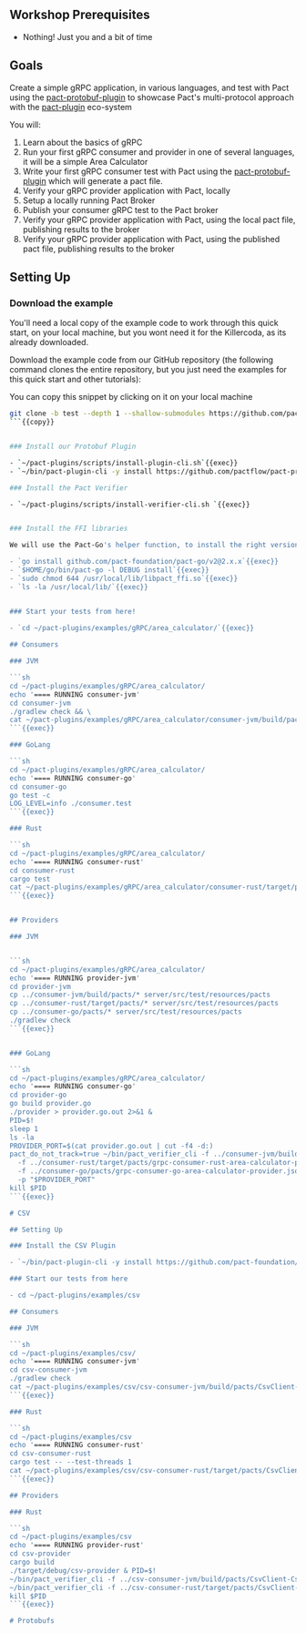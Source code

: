 ## Workshop Prerequisites

- Nothing! Just you and a bit of time

## Goals

Create a simple gRPC application, in various languages, and test with Pact using the [pact-protobuf-plugin](https://github.com/pactflow/pact-protobuf-plugin) to showcase Pact's multi-protocol approach with the [pact-plugin](https://github.com/pact-foundation/pact-plugins) eco-system

You will:

1. Learn about the basics of gRPC
1. Run your first gRPC consumer and provider in one of several languages, it will be a simple Area Calculator
1. Write your first gRPC consumer test with Pact using the [pact-protobuf-plugin](https://github.com/pactflow/pact-protobuf-plugin) which will generate a pact file.
1. Verify your gRPC provider application with Pact, locally
1. Setup a locally running Pact Broker
1. Publish your consumer gRPC test to the Pact broker
1. Verify your gRPC provider application with Pact, using the local pact file, publishing results to the broker
1. Verify your gRPC provider application with Pact, using the published pact file, publishing results to the broker

## Setting Up

### Download the example

You'll need a local copy of the example code to work through this quick start, on your local machine, but you wont need it for the Killercoda, as its already downloaded.

Download the example code from our GitHub repository (the following command
clones the entire repository, but you just need the examples for this quick start
and other tutorials):

You can copy this snippet by clicking on it on your local machine

```sh
git clone -b test --depth 1 --shallow-submodules https://github.com/pact-plugins
```{{copy}}


### Install our Protobuf Plugin

- `~/pact-plugins/scripts/install-plugin-cli.sh`{{exec}}
- `~/bin/pact-plugin-cli -y install https://github.com/pactflow/pact-protobuf-plugin/releases/latest`{{exec}}

### Install the Pact Verifier

- `~/pact-plugins/scripts/install-verifier-cli.sh `{{exec}}


### Install the FFI libraries

We will use the Pact-Go's helper function, to install the right version for our platform, you can download them directly from the [pact-reference release page](https://github.com/pact-foundation/pact-reference/releases/tag/libpact_ffi-v0.3.14)

- `go install github.com/pact-foundation/pact-go/v2@2.x.x`{{exec}}
- `$HOME/go/bin/pact-go -l DEBUG install`{{exec}}
- `sudo chmod 644 /usr/local/lib/libpact_ffi.so`{{exec}}
- `ls -la /usr/local/lib/`{{exec}}


### Start your tests from here!
  
- `cd ~/pact-plugins/examples/gRPC/area_calculator/`{{exec}}

## Consumers

### JVM

```sh
cd ~/pact-plugins/examples/gRPC/area_calculator/
echo '==== RUNNING consumer-jvm'
cd consumer-jvm
./gradlew check && \
cat ~/pact-plugins/examples/gRPC/area_calculator/consumer-jvm/build/pacts/grpc-consumer-jvm-area-calculator-provider.json | jq .
```{{exec}}

### GoLang

```sh
cd ~/pact-plugins/examples/gRPC/area_calculator/
echo '==== RUNNING consumer-go'
cd consumer-go
go test -c
LOG_LEVEL=info ./consumer.test
```{{exec}}

### Rust

```sh
cd ~/pact-plugins/examples/gRPC/area_calculator/
echo '==== RUNNING consumer-rust'
cd consumer-rust
cargo test
cat ~/pact-plugins/examples/gRPC/area_calculator/consumer-rust/target/pacts/grpc-consumer-rust-area-calculator-provider.json | jq .
```{{exec}}


## Providers

### JVM


```sh
cd ~/pact-plugins/examples/gRPC/area_calculator/
echo '==== RUNNING provider-jvm'
cd provider-jvm
cp ../consumer-jvm/build/pacts/* server/src/test/resources/pacts
cp ../consumer-rust/target/pacts/* server/src/test/resources/pacts
cp ../consumer-go/pacts/* server/src/test/resources/pacts
./gradlew check
```{{exec}}


### GoLang

```sh
cd ~/pact-plugins/examples/gRPC/area_calculator/
echo '==== RUNNING consumer-go'
cd provider-go
go build provider.go
./provider > provider.go.out 2>&1 &
PID=$!
sleep 1
ls -la
PROVIDER_PORT=$(cat provider.go.out | cut -f4 -d:)
pact_do_not_track=true ~/bin/pact_verifier_cli -f ../consumer-jvm/build/pacts/grpc-consumer-jvm-area-calculator-provider.json\
  -f ../consumer-rust/target/pacts/grpc-consumer-rust-area-calculator-provider.json\
  -f ../consumer-go/pacts/grpc-consumer-go-area-calculator-provider.json\
  -p "$PROVIDER_PORT"
kill $PID
```{{exec}}

# CSV

## Setting Up

### Install the CSV Plugin

- `~/bin/pact-plugin-cli -y install https://github.com/pact-foundation/pact-plugins/releases/tag/csv-plugin-0.0.3`{{exec}}

### Start our tests from here

- cd ~/pact-plugins/examples/csv

## Consumers

### JVM

```sh
cd ~/pact-plugins/examples/csv/
echo '==== RUNNING consumer-jvm'
cd csv-consumer-jvm
./gradlew check
cat ~/pact-plugins/examples/csv/csv-consumer-jvm/build/pacts/CsvClient-CsvServer.json | jq .
```{{exec}}

### Rust

```sh
cd ~/pact-plugins/examples/csv
echo '==== RUNNING consumer-rust'
cd csv-consumer-rust
cargo test -- --test-threads 1
cat ~/pact-plugins/examples/csv/csv-consumer-rust/target/pacts/CsvClient-CsvServer.json | jq .
```{{exec}}

## Providers

### Rust

```sh
cd ~/pact-plugins/examples/csv
echo '==== RUNNING provider-rust'
cd csv-provider
cargo build
./target/debug/csv-provider & PID=$!
~/bin/pact_verifier_cli -f ../csv-consumer-jvm/build/pacts/CsvClient-CsvServer.json -p 8080
~/bin/pact_verifier_cli -f ../csv-consumer-rust/target/pacts/CsvClient-CsvServer.json -p 8080
kill $PID
```{{exec}}

# Protobufs